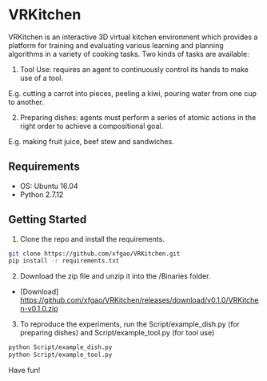 # VRKitchen #

VRKitchen is an interactive 3D virtual kitchen environment which provides a platform for training and evaluating various learning and planning algorithms in a variety of cooking tasks. Two kinds of tasks are available:

1. Tool Use: requires an agent to continuously control its hands to make use of a tool.

  E.g. cutting a carrot into pieces, peeling a kiwi, pouring water from one cup to another. 

2. Preparing dishes: agents must perform a series of atomic actions in the right order to achieve a compositional goal.

  E.g. making fruit juice, beef stew and sandwiches. 

## Requirements ##
* OS: Ubuntu 16.04
* Python 2.7.12

## Getting Started ##
1. Clone the repo and install the requirements.

```bash
git clone https://github.com/xfgao/VRKitchen.git
pip install -r requirements.txt
```

2. Download the zip file and unzip it into the /Binaries folder.

- [Download] https://github.com/xfgao/VRKitchen/releases/download/v0.1.0/VRKitchen-v0.1.0.zip

3. To reproduce the experiments, run the Script/example_dish.py (for preparing dishes) and Script/example_tool.py (for tool use)

```bash
python Script/example_dish.py
python Script/example_tool.py
```

  Have fun!
